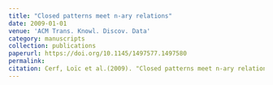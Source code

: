 ```yaml
---
title: "Closed patterns meet n-ary relations"
date: 2009-01-01
venue: 'ACM Trans. Knowl. Discov. Data'
category: manuscripts
collection: publications
paperurl: https://doi.org/10.1145/1497577.1497580
permalink: 
citation: Cerf, Loïc et al.(2009). "Closed patterns meet n-ary relations". ACM Trans. Knowl. Discov. Data. 3(1).
---
```

